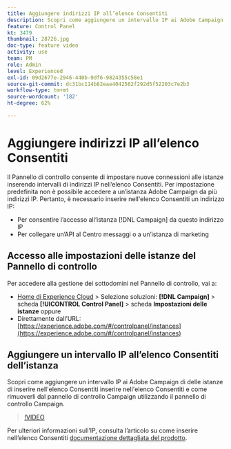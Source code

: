 ```yaml
---
title: Aggiungere indirizzi IP all’elenco Consentiti
description: Scopri come aggiungere un intervallo IP ai Adobe Campaign di delle istanze di inserire nell'elenco Consentiti inserire nell'elenco Consentiti e come rimuoverli dal pannello di controllo Campaign utilizzando il pannello di controllo Campaign.
feature: Control Panel
kt: 3479
thumbnail: 28726.jpg
doc-type: feature video
activity: use
team: PM
role: Admin
level: Experienced
exl-id: 09d2677e-2946-440b-9df6-9824355c58e1
source-git-commit: dc31bc114b82eae4042562f292d5f52203c7e2b3
workflow-type: tm+mt
source-wordcount: '182'
ht-degree: 62%

---
```


# Aggiungere indirizzi IP all’elenco Consentiti

Il Pannello di controllo consente di impostare nuove connessioni alle istanze inserendo intervalli di indirizzi IP nell’elenco Consentiti. Per impostazione predefinita non è possibile accedere a un’istanza Adobe Campaign da più indirizzi IP. Pertanto, è necessario inserire nell&#39;elenco Consentiti un indirizzo IP:

* Per consentire l’accesso all’istanza [!DNL Campaign] da questo indirizzo IP
* Per collegare un’API al Centro messaggi o a un’istanza di marketing

## Accesso alle impostazioni delle istanze del Pannello di controllo

Per accedere alla gestione dei sottodomini nel Pannello di controllo, vai a:

* [Home di Experience Cloud](https://experience.adobe.com/#/home) > Selezione soluzioni: **[!DNL Campaign]** > scheda **[!UICONTROL Control Panel]** > scheda **Impostazioni delle istanze**
oppure
* Direttamente dall’URL: [https://experience.adobe.com/#/controlpanel/instances](https://experience.adobe.com/#/controlpanel/instances)

## Aggiungere un intervallo IP all’elenco Consentiti dell’istanza

Scopri come aggiungere un intervallo IP ai Adobe Campaign di delle istanze di inserire nell&#39;elenco Consentiti inserire nell&#39;elenco Consentiti e come rimuoverli dal pannello di controllo Campaign utilizzando il pannello di controllo Campaign.

>[!VIDEO](https://video.tv.adobe.com/v/28726?quality=12)

Per ulteriori informazioni sull’IP, consulta l’articolo su come inserire nell’elenco Consentiti [documentazione dettagliata del prodotto](https://experienceleague.adobe.com/docs/control-panel/using/sftp-management/ip-range-allow-listing.html?lang=it).
